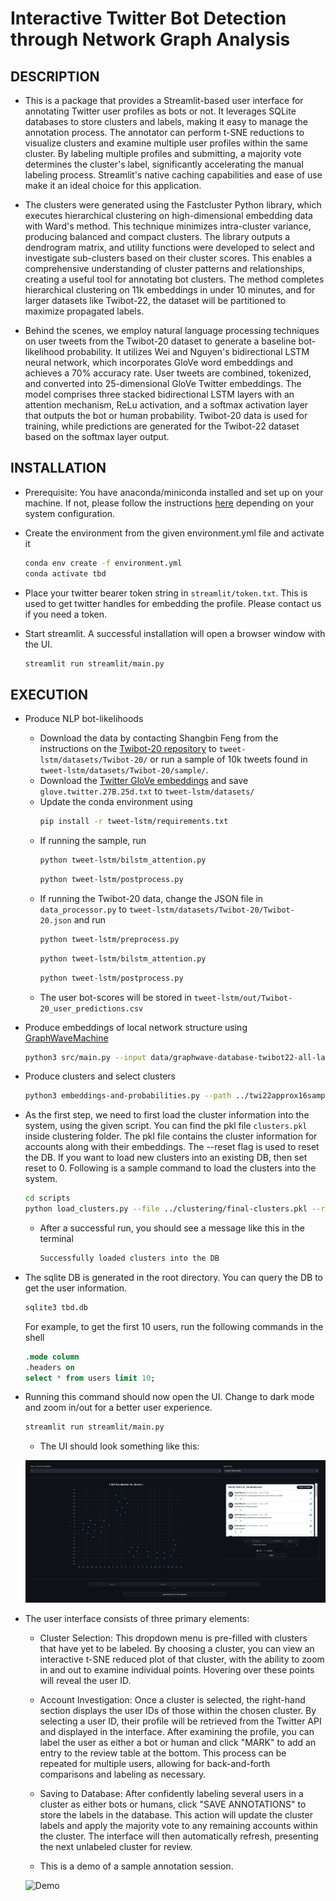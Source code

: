 # Interactive Twitter Bot Detection through Network Graph Analysis

## DESCRIPTION

- This is a package that provides a Streamlit-based user interface for annotating Twitter user profiles as bots or not. It leverages SQLite databases to store clusters and labels, making it easy to manage the annotation process. The annotator can perform t-SNE reductions to visualize clusters and examine multiple user profiles within the same cluster. By labeling multiple profiles and submitting, a majority vote determines the cluster's label, significantly accelerating the manual labeling process. Streamlit's native caching capabilities and ease of use make it an ideal choice for this application.

- The clusters were generated using the Fastcluster Python library, which executes hierarchical clustering on high-dimensional embedding data with Ward's method. This technique minimizes intra-cluster variance, producing balanced and compact clusters. The library outputs a dendrogram matrix, and utility functions were developed to select and investigate sub-clusters based on their cluster scores. This enables a comprehensive understanding of cluster patterns and relationships, creating a useful tool for annotating bot clusters. The method completes hierarchical clustering on 11k embeddings in under 10 minutes, and for larger datasets like Twibot-22, the dataset will be partitioned to maximize propagated labels.

- Behind the scenes, we employ natural language processing techniques on user tweets from the Twibot-20 dataset to generate a baseline bot-likelihood probability. It utilizes Wei and Nguyen's bidirectional LSTM neural network, which incorporates GloVe word embeddings and achieves a 70% accuracy rate. User tweets are combined, tokenized, and converted into 25-dimensional GloVe Twitter embeddings. The model comprises three stacked bidirectional LSTM layers with an attention mechanism, ReLu activation, and a softmax activation layer that outputs the bot or human probability. Twibot-20 data is used for training, while predictions are generated for the Twibot-22 dataset based on the softmax layer output.

## INSTALLATION

- Prerequisite: You have anaconda/miniconda installed and set up on your machine. If not, please follow the instructions [here](https://docs.conda.io/projects/conda/en/latest/user-guide/install/) depending on your system configuration.

- Create the environment from the given environment.yml file and activate it
    
    ```bash
    conda env create -f environment.yml
    conda activate tbd
    ```

- Place your twitter bearer token string in ```streamlit/token.txt```. This is used to get twitter handles for embedding the profile. Please contact us if you need a token.

- Start streamlit. A successful installation will open a browser window with the UI.
        
    ```bash
    streamlit run streamlit/main.py
    ```

## EXECUTION
- Produce NLP bot-likelihoods
    - Download the data by contacting Shangbin Feng from the instructions on the [Twibot-20 repository](https://github.com/BunsenFeng/TwiBot-20) to <code>tweet-lstm/datasets/Twibot-20/</code> or run a sample of 10k tweets found in <code>tweet-lstm/datasets/Twibot-20/sample/</code>.
    - Download the [Twitter GloVe embeddings](https://nlp.stanford.edu/projects/glove/) and save <code>glove.twitter.27B.25d.txt</code> to <code>tweet-lstm/datasets/</code>
    - Update the conda environment using
        ```bash
        pip install -r tweet-lstm/requirements.txt
        ```
    - If running the sample, run 
        ```bash
        python tweet-lstm/bilstm_attention.py
        ```
        ```bash
        python tweet-lstm/postprocess.py
        ```
    - If running the Twibot-20 data, change the JSON file in <code>data_processor.py</code> to <code>tweet-lstm/datasets/Twibot-20/Twibot-20.json</code> and run
        ```bash
        python tweet-lstm/preprocess.py
        ```
        ```bash
        python tweet-lstm/bilstm_attention.py
        ```
        ```bash
        python tweet-lstm/postprocess.py
        ```
    - The user bot-scores will be stored in <code>tweet-lstm/out/Twibot-20_user_predictions.csv</code>
    
- Produce embeddings of local network structure using [GraphWaveMachine](https://github.com/benedekrozemberczki/GraphWaveMachine)

    ```bash
    python3 src/main.py --input data/graphwave-database-twibot22-all-labels-text.txt --output output/twi22approx16sample64.csv --sample-number 64 --mechanism approximate --approximation 16
    ```

<!-- - Store embeddings and NLP bot likelihoods

    ```bash
    python3 embeddings-and-probabilities.py --path ../twi22approx16sample64.csv
    ``` -->
    
- Produce clusters and select clusters

    ```bash
    python3 embeddings-and-probabilities.py --path ../twi22approx16sample64.csv
    ```

- As the first step, we need to first load the cluster information into the system, using the given script. You can find the pkl file `clusters.pkl` inside clustering folder. The pkl file contains the cluster information for accounts along with their embeddings. The --reset flag is used to reset the DB. If you want to load new clusters into an existing DB, then set reset to 0. Following is a sample command to load the clusters into the system.

    ```bash
    cd scripts
    python load_clusters.py --file ../clustering/final-clusters.pkl --reset 1
    ```

    - After a successful run, you should see a message like this in the terminal

        ```bash
        Successfully loaded clusters into the DB
        ```

- The sqlite DB is generated in the root directory. You can query the DB to get the user information. 

    ```bash
    sqlite3 tbd.db
    ```

    For example, to get the first 10 users, run the following commands in the shell

    ```sql
    .mode column
    .headers on
    select * from users limit 10;
    ```

- Running this command should now open the UI. Change to dark mode and zoom in/out for a better user experience. 

    ```bash
    streamlit run streamlit/main.py
    ```

    - The UI should look something like this:

    ![UI](/docs/tbd_ui.png)

- The user interface consists of three primary elements:

    - Cluster Selection: This dropdown menu is pre-filled with clusters that have yet to be labeled. By choosing a cluster, you can view an interactive t-SNE reduced plot of that cluster, with the ability to zoom in and out to examine individual points. Hovering over these points will reveal the user ID.

    - Account Investigation: Once a cluster is selected, the right-hand section displays the user IDs of those within the chosen cluster. By selecting a user ID, their profile will be retrieved from the Twitter API and displayed in the interface. After examining the profile, you can label the user as either a bot or human and click "MARK" to add an entry to the review table at the bottom. This process can be repeated for multiple users, allowing for back-and-forth comparisons and labeling as necessary.

    - Saving to Database: After confidently labeling several users in a cluster as either bots or humans, click "SAVE ANNOTATIONS" to store the labels in the database. This action will update the cluster labels and apply the majority vote to any remaining accounts within the cluster. The interface will then automatically refresh, presenting the next unlabeled cluster for review.
    
    - This is a demo of a sample annotation session. 

    ![Demo](/docs/tbd_demo.gif)


